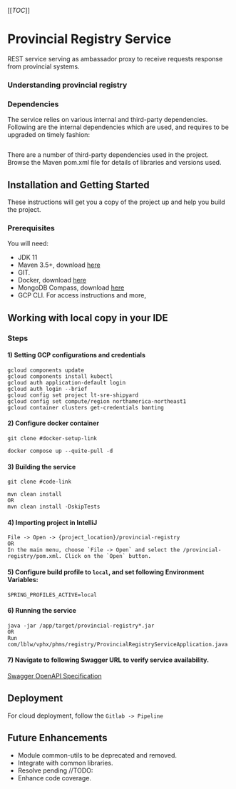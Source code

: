 [[_TOC_]]

# Provincial Registry Service

REST service serving as ambassador proxy to receive requests response from provincial systems.

### Understanding provincial registry

### Dependencies

The service relies on various internal and third-party dependencies. Following are the internal dependencies which are used, and requires to be upgraded on timely fashion:

```xml

```

There are a number of third-party dependencies used in the project. Browse the Maven pom.xml file for details of libraries and versions used.

## Installation and Getting Started

These instructions will get you a copy of the project up and help you build the project.

### Prerequisites

You will need:

* JDK 11
* Maven 3.5+, download [here](https://maven.apache.org/download.cgi)
* GIT.
* Docker, download [here](https://docs.docker.com/desktop/install/windows-install/)
* MongoDB Compass, download [here](https://www.mongodb.com/products/compass)
* GCP CLI. For access instructions and more,

## Working with local copy in your IDE

### Steps

#### 1) Setting GCP configurations and credentials

   ```shell
   gcloud components update
   gcloud components install kubectl
   gcloud auth application-default login
   gcloud auth login --brief
   gcloud config set project lt-sre-shipyard
   gcloud config set compute/region northamerica-northeast1
   gcloud container clusters get-credentials banting
   ```

#### 2) Configure docker container

   ```shell
  git clone #docker-setup-link
   ```

   ```shell
  docker compose up --quite-pull -d 
   ```

#### 3) Building the service

  ```shell
  git clone #code-link
  ```

  ```shell
  mvn clean install
  OR
  mvn clean install -DskipTests
   ```

#### 4) Importing project in IntelliJ

  ```
  File -> Open -> {project_location}/provincial-registry
  OR 
  In the main menu, choose `File -> Open` and select the /provincial-registry/pom.xml. Click on the `Open` button.
  ```

#### 5) Configure build profile to `local`, and set following Environment Variables:

  ```
  SPRING_PROFILES_ACTIVE=local
  ```

#### 6) Running the service

   ```shell
   java -jar /app/target/provincial-registry*.jar
   OR 
   Run com/lblw/vphx/phms/registry/ProvincialRegistryServiceApplication.java
   ```

#### 7) Navigate to following Swagger URL to verify service availability.

[Swagger OpenAPI Specification](http://localhost:8085/local/phms/swagger-ui.html)

## Deployment

For cloud deployment, follow the `Gitlab -> Pipeline`

## Future Enhancements

* Module common-utils to be deprecated and removed.
* Integrate with common libraries.
* Resolve pending //TODO:
* Enhance code coverage.
